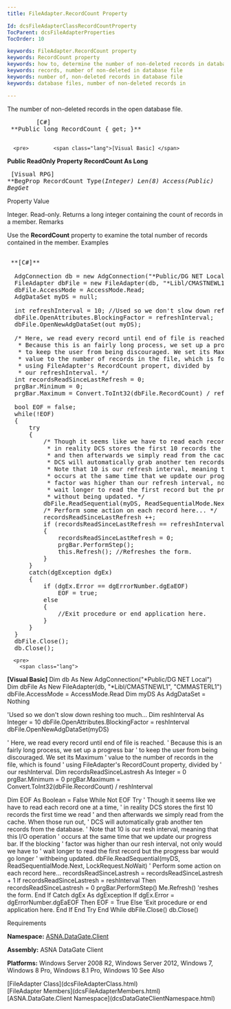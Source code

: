 ```yaml
---
title: FileAdapter.RecordCount Property

Id: dcsFileAdapterClassRecordCountProperty
TocParent: dcsFileAdapterProperties
TocOrder: 10

keywords: FileAdapter.RecordCount property
keywords: RecordCount property
keywords: how to, determine the number of non-deleted records in database file
keywords: records, number of non-deleted in database file
keywords: number of, non-deleted records in database file
keywords: database files, number of non-deleted records in

---
```


<span>The number of non-deleted records in the open database file. </span> 
<pre>        <span class="lang">[C#]</span>
 **Public long RecordCount { get; }** 
      </pre>
      <pre>        <span class="lang">[Visual Basic] </span>
 **Public ReadOnly Property RecordCount As Long** 
      </pre>
      <pre class="prettyprint">        <span class="lang">[Visual RPG]</span>
 **BegProp RecordCount Type(*Integer) Len(8) Access(*Public)
   BegGet** 
      </pre>

Property Value

Integer. Read-only. Returns a long integer containing the count of records in a member.
Remarks

Use the <span> **RecordCount** </span> property to examine the total number of records contained in the member. 
Examples

<pre>
        <span class="lang">
 **[C#]** 
        </span>
  AdgConnection db = new AdgConnection("*Public/DG NET Local");
  FileAdapter dbFile = new FileAdapter(db, "*Libl/CMASTNEWL1", "CMMASTERL1");
  dbFile.AccessMode = AccessMode.Read;
  AdgDataSet myDS = null;

  int refreshInterval = 10; //Used so we don't slow down refreshing too much...
  dbFile.OpenAttributes.BlockingFactor = refreshInterval;
  dbFile.OpenNewAdgDataSet(out myDS);

  /* Here, we read every record until end of file is reached.
   * Because this is an fairly long process, we set up a progress bar
   * to keep the user from being discouraged. We set its Maximum
   * value to the number of records in the file, which is found
   * using FileAdapter's RecordCount propert, divided by
   * our refreshInterval. */
  int recordsReadSinceLastRefresh = 0;
  prgBar.Minimum = 0;
  prgBar.Maximum = Convert.ToInt32(dbFile.RecordCount) / refreshInterval;

  bool EOF = false;
  while(!EOF)
  {
      try
      {
          /* Though it seems like we have to read each record one at a time,
           * in reality DCS stores the first 10 records the first time we read
           * and then afterwards we simply read from the cache. When those run out, 
           * DCS will automatically grab another ten records from the database.
           * Note that 10 is our refresh interval, meaning that this I/O operation
           * occurs at the same time that we update our progress bar. If the blocking
           * factor was higher than our refresh interval, not only would we have to 
           * wait longer to read the first record but the progress bar would go longer
           * without being updated. */
          dbFile.ReadSequential(myDS, ReadSequentialMode.Next, LockRequest.NoWait);
          /* Perform some action on each record here... */
          recordsReadSinceLastRefresh ++;
          if (recordsReadSinceLastRefresh == refreshInterval)
          {
              recordsReadSinceLastRefresh = 0;
              prgBar.PerformStep();
              this.Refresh(); //Refreshes the form.
          }
      }
      catch(dgException dgEx)
      {
          if (dgEx.Error == dgErrorNumber.dgEaEOF)
              EOF = true;
          else
          {
              //Exit procedure or end application here.
          }
      }
  }
  dbFile.Close();
  db.Close();</pre>
      <pre>
        <span class="lang">
 **[Visual Basic]** 
        </span>
  Dim db As New AdgConnection("*Public/DG NET Local")
  Dim dbFile As New FileAdapter(db, "*Libl/CMASTNEWL1", "CMMASTERL1")
  dbFile.AccessMode = AccessMode.Read
  Dim myDS As AdgDataSet = Nothing

  'Used so we don't slow down reshing too much...
  Dim reshInterval As Integer = 10
  dbFile.OpenAttributes.BlockingFactor = reshInterval
  dbFile.OpenNewAdgDataSet(myDS)

  ' Here, we read every record until end of file is reached.
  ' Because this is an fairly long process, we set up a progress bar
  ' to keep the user from being discouraged. We set its Maximum
  ' value to the number of records in the file, which is found
  ' using FileAdapter's RecordCount property, divided by
  ' our reshInterval. 
  Dim recordsReadSinceLastresh As Integer = 0
  prgBar.Minimum = 0
  prgBar.Maximum = Convert.ToInt32(dbFile.RecordCount) / reshInterval

  Dim EOF As Boolean = False
  While Not EOF
      Try
          ' Though it seems like we have to read each record one at a time,
          ' in reality DCS stores the first 10 records the first time we read
          ' and then afterwards we simply read from the cache. When those run out, 
          ' DCS will automatically grab another ten records from the database.
          ' Note that 10 is our resh interval, meaning that this I/O operation
          ' occurs at the same time that we update our progress bar. If the blocking
          ' factor was higher than our resh interval, not only would we have to 
          ' wait longer to read the first record but the progress bar would go longer
          ' withbeing updated. 
          dbFile.ReadSequential(myDS, ReadSequentialMode.Next, LockRequest.NoWait)
          ' Perform some action on each record here... 
          recordsReadSinceLastresh = recordsReadSinceLastresh + 1
          If recordsReadSinceLastresh = reshInterval Then
              recordsReadSinceLastresh = 0
              prgBar.PerformStep()
              Me.Refresh() 'reshes the form.
          End If
      Catch dgEx As dgException
          If dgEx.Error = dgErrorNumber.dgEaEOF Then
              EOF = True
          Else
              'Exit procedure or end application here.
          End If
      End Try
  End While
  dbFile.Close()
  db.Close()</pre>

Requirements

**Namespace:** [ASNA.DataGate.Client](dcsDataGateClientNamespace.html) 

**Assembly:** ASNA DataGate Client

**Platforms:** Windows Server 2008 R2, Windows Server 2012, Windows 7, Windows 8 Pro, Windows 8.1 Pro, Windows 10
See Also

<dl />
      [FileAdapter Class](dcsFileAdapterClass.html)
      <br />
      [FileAdapter Members](dcsFileAdapterMembers.html)
      <br />
      [ASNA.DataGate.Client Namespace](dcsDataGateClientNamespace.html)  

